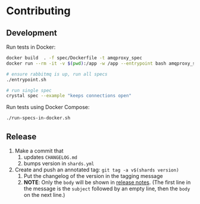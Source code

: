 # Contributing

## Development

Run tests in Docker:

```bash
docker build  . -f spec/Dockerfile -t amqproxy_spec
docker run --rm -it -v $(pwd):/app -w /app --entrypoint bash amqproxy_spec

# ensure rabbitmq is up, run all specs
./entrypoint.sh

# run single spec
crystal spec --example "keeps connections open"
```

Run tests using Docker Compose:

```bash
./run-specs-in-docker.sh
```

## Release

1. Make a commit that
    1. updates `CHANGELOG.md`
    1. bumps version in `shards.yml`
1. Create and push an annotated tag: `git tag -a v$(shards version)`
    1. Put the changelog of the version in the tagging message
    1. **NOTE**: Only the `body` will be shown in [release notes]. (The first line in the message is the `subject` followed by an empty line, then the `body` on the next line.)

[release notes]: https://github.com/cloudamqp/amqproxy/releases
